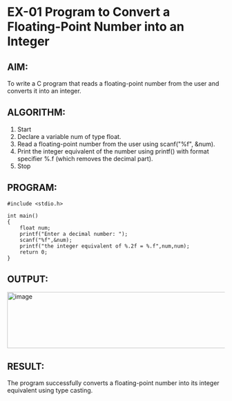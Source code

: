 # EX-01 Program to Convert a Floating-Point Number into an Integer

## AIM:
To write a C program that reads a floating-point number from the user and converts it into an integer.

## ALGORITHM:

1. Start
2. Declare a variable num of type float.
3. Read a floating-point number from the user using scanf("%f", &num).
4. Print the integer equivalent of the number using printf() with format specifier %.f (which removes the decimal part).
5. Stop

## PROGRAM:
```
#include <stdio.h>

int main()
{
    float num;
    printf("Enter a decimal number: ");
    scanf("%f",&num);
    printf("the integer equivalent of %.2f = %.f",num,num);
    return 0;
}
```
## OUTPUT:
<img width="664" height="130" alt="image" src="https://github.com/user-attachments/assets/fa60006a-d5f8-4d3b-b2da-a2569f6c1922" />

## RESULT:
The program successfully converts a floating-point number into its integer equivalent using type casting.
